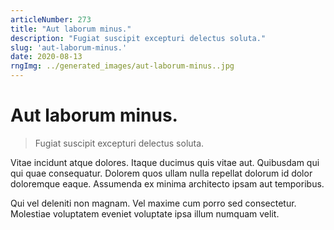 ```yaml
---
articleNumber: 273
title: "Aut laborum minus."
description: "Fugiat suscipit excepturi delectus soluta."
slug: 'aut-laborum-minus.'
date: 2020-08-13
rngImg: ../generated_images/aut-laborum-minus..jpg
---
```


# Aut laborum minus.

> Fugiat suscipit excepturi delectus soluta.

Vitae incidunt atque dolores. Itaque ducimus quis vitae aut. Quibusdam qui qui quae consequatur. Dolorem quos ullam nulla repellat dolorum id dolor doloremque eaque. Assumenda ex minima architecto ipsam aut temporibus.
 Qui vel deleniti non magnam. Vel maxime cum porro sed consectetur. Molestiae voluptatem eveniet voluptate ipsa illum numquam velit.
